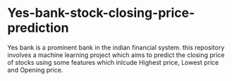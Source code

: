 # Yes-bank-stock-closing-price-prediction
Yes bank is a prominent bank in the indian financial system. this repository involves a machine learning project which aims to predict the closing price of stocks using some features which inlcude Highest price, Lowest price and Opening price. 
